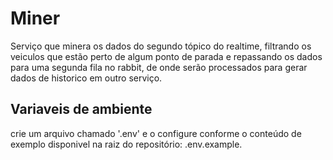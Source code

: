 # Miner

Serviço que minera os dados do segundo tópico do realtime, filtrando os veiculos que estão perto de algum ponto de parada e repassando os dados para uma segunda fila no rabbit, de onde serão processados para gerar dados de historico em outro serviço.

## Variaveis de ambiente

crie um arquivo chamado '.env' e o configure conforme o conteúdo de exemplo disponivel na raiz do repositório: .env.example.